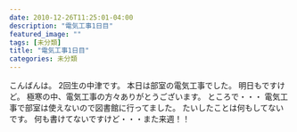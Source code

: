 ```yaml
---
date: 2010-12-26T11:25:01-04:00
description: "電気工事1日目"
featured_image: ""
tags: [未分類]
title: "電気工事1日目"
categories: 未分類
---
```


こんばんは。
2回生の中津です。
本日は部室の電気工事でした。
明日もですけど。
極寒の中、電気工事の方々ありがとうございます。
ところで・・・
電気工事で部室は使えないので図書館に行ってました。
たいしたことは何もしてないです。
何も書けてないですけど・・・また来週！！
